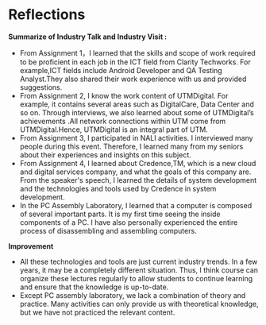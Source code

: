 # Reflections

**Summarize of Industry Talk and Industry Visit :**

- From Assignment 1，I learned that the skills and scope of work required to be proficient in each job in the ICT field from Clarity Techworks. For example,ICT fields include Android Developer and QA Testing Analyst.They also shared their work experience with us and provided suggestions.
- From Assignment 2, I know the work content of UTMDigital. For example, it contains several areas such as DigitalCare, Data Center and so on. Through interviews, we also learned about some of UTMDigital’s achievements .All network connections within UTM come from UTMDigital.Hence, UTMDigital is an integral part of UTM.
- From Assignment 3, I participated in NALI activities. I interviewed many people during this event. Therefore, I learned many from my seniors about their experiences and insights on this subject.
- From Assignment 4, I learned about Credence,TM, which is a new cloud and digital services company, and what the goals of this company are. From the speaker's speech, I learned the details of system development and the technologies and tools used by Credence in system development.
- In the PC Assembly Laboratory, I learned that a computer is composed of several important parts. It is my first time seeing the inside components of a PC. I have also personally experienced the entire process of disassembling and assembling computers.

**Improvement**

- All these technologies and tools are just current industry trends. In a few years, it may be a completely different situation. Thus, I think course can organize these lectures regularly to allow students to continue learning and ensure that the knowledge is up-to-date.
- Except PC assembly laboratory, we lack a combination of theory and practice. Many activities can only provide us with theoretical knowledge, but we have not practiced the relevant content.







